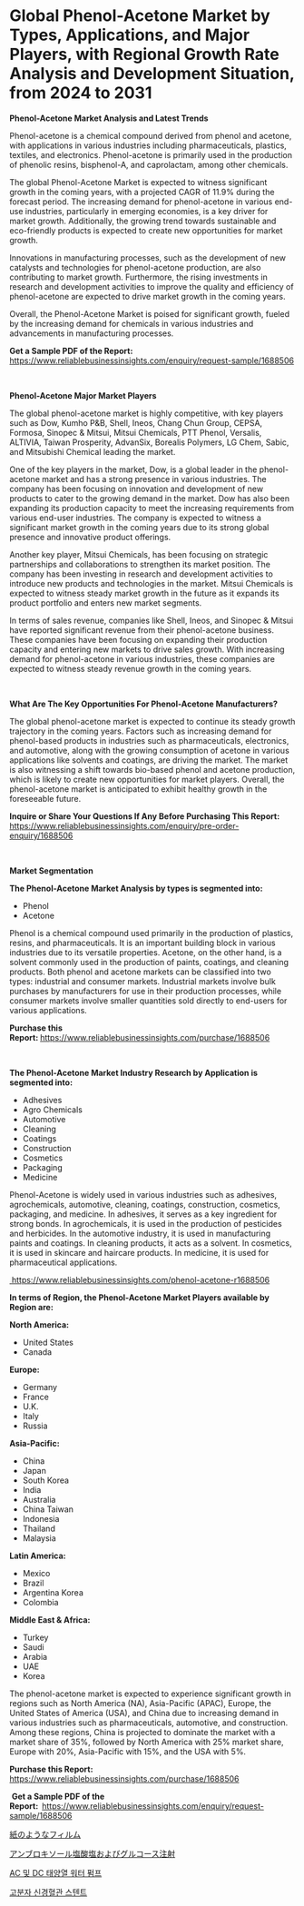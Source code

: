 <p><h1>Global Phenol-Acetone Market by Types, Applications, and Major Players, with Regional Growth Rate Analysis and Development Situation, from 2024 to 2031</h1></p><p><strong>Phenol-Acetone Market Analysis and Latest Trends</strong></p>
<p><p>Phenol-acetone is a chemical compound derived from phenol and acetone, with applications in various industries including pharmaceuticals, plastics, textiles, and electronics. Phenol-acetone is primarily used in the production of phenolic resins, bisphenol-A, and caprolactam, among other chemicals.</p><p>The global Phenol-Acetone Market is expected to witness significant growth in the coming years, with a projected CAGR of 11.9% during the forecast period. The increasing demand for phenol-acetone in various end-use industries, particularly in emerging economies, is a key driver for market growth. Additionally, the growing trend towards sustainable and eco-friendly products is expected to create new opportunities for market growth.</p><p>Innovations in manufacturing processes, such as the development of new catalysts and technologies for phenol-acetone production, are also contributing to market growth. Furthermore, the rising investments in research and development activities to improve the quality and efficiency of phenol-acetone are expected to drive market growth in the coming years.</p><p>Overall, the Phenol-Acetone Market is poised for significant growth, fueled by the increasing demand for chemicals in various industries and advancements in manufacturing processes.</p></p>
<p><strong>Get a Sample PDF of the Report:&nbsp;</strong> <a href="https://www.reliablebusinessinsights.com/enquiry/request-sample/1688506">https://www.reliablebusinessinsights.com/enquiry/request-sample/1688506</a></p>
<p>&nbsp;</p>
<p><strong>Phenol-Acetone Major Market Players</strong></p>
<p><p>The global phenol-acetone market is highly competitive, with key players such as Dow, Kumho P&B, Shell, Ineos, Chang Chun Group, CEPSA, Formosa, Sinopec & Mitsui, Mitsui Chemicals, PTT Phenol, Versalis, ALTIVIA, Taiwan Prosperity, AdvanSix, Borealis Polymers, LG Chem, Sabic, and Mitsubishi Chemical leading the market.</p><p>One of the key players in the market, Dow, is a global leader in the phenol-acetone market and has a strong presence in various industries. The company has been focusing on innovation and development of new products to cater to the growing demand in the market. Dow has also been expanding its production capacity to meet the increasing requirements from various end-user industries. The company is expected to witness a significant market growth in the coming years due to its strong global presence and innovative product offerings.</p><p>Another key player, Mitsui Chemicals, has been focusing on strategic partnerships and collaborations to strengthen its market position. The company has been investing in research and development activities to introduce new products and technologies in the market. Mitsui Chemicals is expected to witness steady market growth in the future as it expands its product portfolio and enters new market segments.</p><p>In terms of sales revenue, companies like Shell, Ineos, and Sinopec & Mitsui have reported significant revenue from their phenol-acetone business. These companies have been focusing on expanding their production capacity and entering new markets to drive sales growth. With increasing demand for phenol-acetone in various industries, these companies are expected to witness steady revenue growth in the coming years.</p></p>
<p>&nbsp;</p>
<p><strong>What Are The Key Opportunities For Phenol-Acetone Manufacturers?</strong></p>
<p><p>The global phenol-acetone market is expected to continue its steady growth trajectory in the coming years. Factors such as increasing demand for phenol-based products in industries such as pharmaceuticals, electronics, and automotive, along with the growing consumption of acetone in various applications like solvents and coatings, are driving the market. The market is also witnessing a shift towards bio-based phenol and acetone production, which is likely to create new opportunities for market players. Overall, the phenol-acetone market is anticipated to exhibit healthy growth in the foreseeable future.</p></p>
<p><strong>Inquire or Share Your Questions If Any Before Purchasing This Report:</strong> <a href="https://www.reliablebusinessinsights.com/enquiry/pre-order-enquiry/1688506">https://www.reliablebusinessinsights.com/enquiry/pre-order-enquiry/1688506</a></p>
<p>&nbsp;</p>
<p><strong>Market Segmentation</strong></p>
<p><strong>The Phenol-Acetone Market Analysis by types is segmented into:</strong></p>
<p><ul><li>Phenol</li><li>Acetone</li></ul></p>
<p><p>Phenol is a chemical compound used primarily in the production of plastics, resins, and pharmaceuticals. It is an important building block in various industries due to its versatile properties. Acetone, on the other hand, is a solvent commonly used in the production of paints, coatings, and cleaning products. Both phenol and acetone markets can be classified into two types: industrial and consumer markets. Industrial markets involve bulk purchases by manufacturers for use in their production processes, while consumer markets involve smaller quantities sold directly to end-users for various applications.</p></p>
<p><strong>Purchase this Report:&nbsp;</strong><a href="https://www.reliablebusinessinsights.com/purchase/1688506">https://www.reliablebusinessinsights.com/purchase/1688506</a></p>
<p>&nbsp;</p>
<p><strong>The Phenol-Acetone Market Industry Research by Application is segmented into:</strong></p>
<p><ul><li>Adhesives</li><li>Agro Chemicals</li><li>Automotive</li><li>Cleaning</li><li>Coatings</li><li>Construction</li><li>Cosmetics</li><li>Packaging</li><li>Medicine</li></ul></p>
<p><p>Phenol-Acetone is widely used in various industries such as adhesives, agrochemicals, automotive, cleaning, coatings, construction, cosmetics, packaging, and medicine. In adhesives, it serves as a key ingredient for strong bonds. In agrochemicals, it is used in the production of pesticides and herbicides. In the automotive industry, it is used in manufacturing paints and coatings. In cleaning products, it acts as a solvent. In cosmetics, it is used in skincare and haircare products. In medicine, it is used for pharmaceutical applications.</p></p>
<p><a href="https://www.reliablebusinessinsights.com/phenol-acetone-r1688506">&nbsp;https://www.reliablebusinessinsights.com/phenol-acetone-r1688506</a></p>
<p><strong>In terms of Region, the Phenol-Acetone Market Players available by Region are:</strong></p>
<p>
    <p> <strong> North America: </strong>
        <ul>
            <li>United States</li>
            <li>Canada</li>
        </ul>
        </p> 
    <p> <strong> Europe: </strong>
        <ul>
            <li>Germany</li>
            <li>France</li>
            <li>U.K.</li>
            <li>Italy</li>
            <li>Russia</li>
        </ul>
        </p> 
    <p> <strong> Asia-Pacific: </strong>
        <ul>
            <li>China</li>
            <li>Japan</li>
            <li>South Korea</li>
            <li>India</li>
            <li>Australia</li>
            <li>China Taiwan</li>
            <li>Indonesia</li>
            <li>Thailand</li>
            <li>Malaysia</li>
        </ul>
        </p> 
    <p> <strong> Latin America: </strong>
        <ul>
            <li>Mexico</li>
            <li>Brazil</li>
            <li>Argentina Korea</li>
            <li>Colombia</li>
        </ul>
        </p> 
    <p> <strong> Middle East & Africa: </strong>
        <ul>
            <li>Turkey</li>
            <li>Saudi</li>
            <li>Arabia</li>
            <li>UAE</li>
            <li>Korea</li>
        </ul>
    </p>
    </p>
<p><p>The phenol-acetone market is expected to experience significant growth in regions such as North America (NA), Asia-Pacific (APAC), Europe, the United States of America (USA), and China due to increasing demand in various industries such as pharmaceuticals, automotive, and construction. Among these regions, China is projected to dominate the market with a market share of 35%, followed by North America with 25% market share, Europe with 20%, Asia-Pacific with 15%, and the USA with 5%.</p></p>
<p><strong>Purchase this Report: </strong><a href="https://www.reliablebusinessinsights.com/purchase/1688506">https://www.reliablebusinessinsights.com/purchase/1688506</a></p>
<p>&nbsp;<strong>Get a Sample PDF of the Report:&nbsp;&nbsp;</strong><a href="https://www.reliablebusinessinsights.com/enquiry/request-sample/1688506">https://www.reliablebusinessinsights.com/enquiry/request-sample/1688506</a></p>
<p><strong></strong></p>
<p><p><a href="https://medium.com/@fosterfahey38/%E7%94%A8%E7%B4%99%E3%81%AE%E3%82%88%E3%81%86%E3%81%AA%E3%83%95%E3%82%A3%E3%83%AB%E3%83%A0%E5%B8%82%E5%A0%B4-2031%E5%B9%B4%E3%81%BE%E3%81%A7%E3%81%AE%E6%88%90%E5%8A%9F%E3%81%97%E3%81%9F%E3%83%93%E3%82%B8%E3%83%8D%E3%82%B9%E6%88%A6%E7%95%A5%E3%81%AE%E9%8D%B5-bc6c129b9165">紙のようなフィルム</a></p><p><a href="https://medium.com/@freedayundt2023/%E3%82%A2%E3%83%B3%E3%83%96%E3%83%AD%E3%82%AD%E3%82%BD%E3%83%BC%E3%83%AB%E5%A1%A9%E9%85%B8%E5%A1%A9%E3%81%8A%E3%82%88%E3%81%B3%E3%83%96%E3%83%89%E3%82%A6%E7%B3%96%E6%B3%A8%E5%B0%84%E5%B8%82%E5%A0%B4-2031%E5%B9%B4%E3%81%BE%E3%81%A7%E3%81%AE%E3%83%88%E3%83%AC%E3%83%B3%E3%83%89-%E4%BA%88%E6%B8%AC-%E7%AB%B6%E4%BA%89%E5%88%86%E6%9E%90-ade0ddb55459">アンブロキソール塩酸塩およびグルコース注射</a></p><p><a href="https://medium.com/@birdieynch/%ED%83%9C%EC%96%91%EA%B4%91-ac-%EB%B0%8F-dc-%EC%9B%8C%ED%84%B0-%ED%8E%8C%ED%94%84-%EC%8B%9C%EC%9E%A5-%EC%84%B1%EA%B3%B5%EC%A0%81%EC%9D%B8-%EB%B9%84%EC%A6%88%EB%8B%88%EC%8A%A4-%EC%A0%84%EB%9E%B5%EC%9D%84-%EC%9C%84%ED%95%9C-%EC%97%B4%EC%87%A0-2031%EB%85%84%EA%B9%8C%EC%A7%80-%EC%98%88%EC%B8%A1-0da377751437">AC 및 DC 태양열 워터 펌프</a></p><p><a href="https://medium.com/@cordiehyatt1/%EA%B3%A0%EB%B6%84%EC%9E%90-%EC%8B%A0%EA%B2%BD%ED%98%88%EA%B4%80-%EC%8A%A4%ED%85%90%ED%8A%B8-%EC%8B%9C%EC%9E%A5-%EB%B6%84%EC%84%9D-%EA%B7%B8%EC%9D%98-cagr-%EC%8B%9C%EC%9E%A5-%EC%84%B8%EB%B6%84%ED%99%94-%EB%B0%8F-%EA%B8%80%EB%A1%9C%EB%B2%8C-%EC%82%B0%EC%97%85-%EA%B0%9C%EC%9A%94-d5f06a09eb64">고분자 신경혈관 스텐트</a></p></p>
